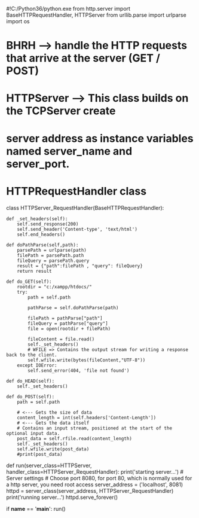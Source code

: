 #!C:/Python36/python.exe
from http.server import BaseHTTPRequestHandler, HTTPServer
from urllib.parse import urlparse
import os

# BHRH --> handle the HTTP requests that arrive at the server (GET / POST)
# HTTPServer -->  This class builds on the TCPServer create
# server address as instance variables named server_name and server_port.

# HTTPRequestHandler class
class HTTPServer_RequestHandler(BaseHTTPRequestHandler):

	def _set_headers(self):
		self.send_response(200)
		self.send_header('Content-type', 'text/html')
		self.end_headers()

	def doPathParse(self,path):
		parsePath = urlparse(path)
		filePath = parsePath.path
		fileQuery = parsePath.query
		result = {"path":filePath , "query": fileQuery}
		return result

	def do_GET(self):
		rootdir = "c:/xampp/htdocs/"
		try:
			path = self.path

			pathParse = self.doPathParse(path)
			
			filePath = pathParse["path"]
			fileQuery = pathParse["query"]
			file = open(rootdir + filePath)

			fileContent = file.read()
			self._set_headers()
			# WFILE => Contains the output stream for writing a response back to the client.
			self.wfile.write(bytes(fileContent,"UTF-8"))
		except IOError:
			self.send_error(404, 'file not found')

	def do_HEAD(self):
		self._set_headers()

	def do_POST(self):
		path = self.path

		# <--- Gets the size of data
		content_length = int(self.headers['Content-Length'])
		# <--- Gets the data itself
		# Contains an input stream, positioned at the start of the optional input data.
		post_data = self.rfile.read(content_length)
		self._set_headers()
		self.wfile.write(post_data)
		#print(post_data)

def run(server_class=HTTPServer, handler_class=HTTPServer_RequestHandler):
	print('starting server...')
	# Server settings
	# Choose port 8080, for port 80, which is normally used for a http server, you need root access
	server_address = ('localhost', 8081)
	httpd = server_class(server_address, HTTPServer_RequestHandler)
	print('running server...')
	httpd.serve_forever()

if __name__ == '__main__':
	run()
